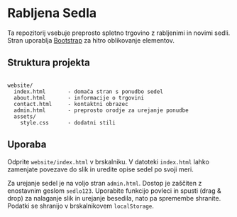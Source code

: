 # Rabljena Sedla

Ta repozitorij vsebuje preprosto spletno trgovino z rabljenimi in novimi sedli. Stran uporablja [Bootstrap](https://getbootstrap.com/) za hitro oblikovanje elementov.

## Struktura projekta

```

website/
  index.html       - domača stran s ponudbo sedel
  about.html       - informacije o trgovini
  contact.html     - kontaktni obrazec
  admin.html       - preprosto orodje za urejanje ponudbe
  assets/
    style.css      - dodatni stili
```

## Uporaba

Odprite `website/index.html` v brskalniku. V datoteki `index.html` lahko
zamenjate povezave do slik in uredite opise sedel po svoji meri.

Za urejanje sedel je na voljo stran `admin.html`. Dostop je zaščiten z enostavnim geslom `sedlo123`. Uporabite funkcijo povleci in spusti (drag & drop) za nalaganje slik in urejanje besedila, nato pa spremembe shranite. Podatki se shranijo v brskalnikovem `localStorage`.



